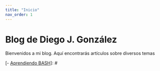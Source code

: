 ```yaml
---
title: "Inicio"
nav_order: 1
---
```


# Blog de Diego J. González

Bienvenidos a mi blog. Aquí encontrarás artículos sobre diversos temas

[- [Aprendiendo BASH](bash)]: #


